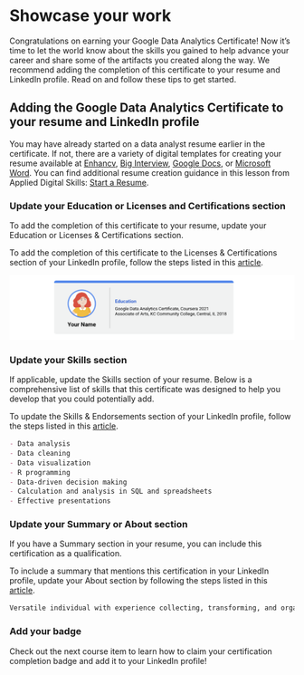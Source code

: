# Showcase your work

Congratulations on earning your Google Data Analytics Certificate! Now it’s time to let the world know about the skills you gained to help advance your career and share some of the artifacts you created along the way. We recommend adding the completion of this certificate to your resume and LinkedIn profile. Read on and follow these tips to get started.

## Adding the Google Data Analytics Certificate to your resume and LinkedIn profile

You may have already started on a data analyst resume earlier in the certificate. If not, there are a variety of digital templates for creating your resume available at [Enhancv](https://app.enhancv.com/industry-examples), [Big Interview](https://googlecerts.biginterview.com/), [Google Docs](https://applieddigitalskills.withgoogle.com/c/middle-and-high-school/en/create-a-resume-in-google-docs/overview.html), or [Microsoft Word](https://support.microsoft.com/en-us/office/use-a-template-to-create-a-resume-6053fbbb-94d8-471e-9957-49f4e7ab6fb8). You can find additional resume creation guidance in this lesson from Applied Digital Skills: [Start a Resume](https://applieddigitalskills.withgoogle.com/c/college-and-continuing-education/en/start-a-resume/overview.html).

### Update your Education or Licenses and Certifications section

To add the completion of this certificate to your resume, update your Education or Licenses & Certifications section.

To add the completion of this certificate to the Licenses & Certifications section of your LinkedIn profile, follow the steps listed in this [article](https://www.linkedin.com/help/linkedin/answer/a567169/).

![left side has profile pic and "your name" and right side lists education credentials](./resources/img-1.png)

### Update your Skills section

If applicable, update the Skills section of your resume. Below is a comprehensive list of skills that this certificate was designed to help you develop that you could potentially add.

To update the Skills & Endorsements section of your LinkedIn profile, follow the steps listed in this [article](https://www.linkedin.com/help/linkedin/answer/119465).

```md
- Data analysis
- Data cleaning
- Data visualization
- R programming
- Data-driven decision making
- Calculation and analysis in SQL and spreadsheets
- Effective presentations
```

### Update your Summary or About section

If you have a Summary section in your resume, you can include this certification as a qualification.

To include a summary that mentions this certification in your LinkedIn profile, update your About section by following the steps listed in this [article](https://www.linkedin.com/help/linkedin/answer/119465).

```md
Versatile individual with experience collecting, transforming, and organizing data for analysis to help make informed decisions. Excellent understanding and proficiency of platforms for effective data analyses, including SQL, spreadsheets, Tableau, and R. Strong communication, organizational, and analytical skills. Recently completed the Google Data Analytics Certificate—a rigorous, hands-on program that covers the entire scope of the data analysis process.
```

### Add your badge

Check out the next course item to learn how to claim your certification completion badge and add it to your LinkedIn profile!
